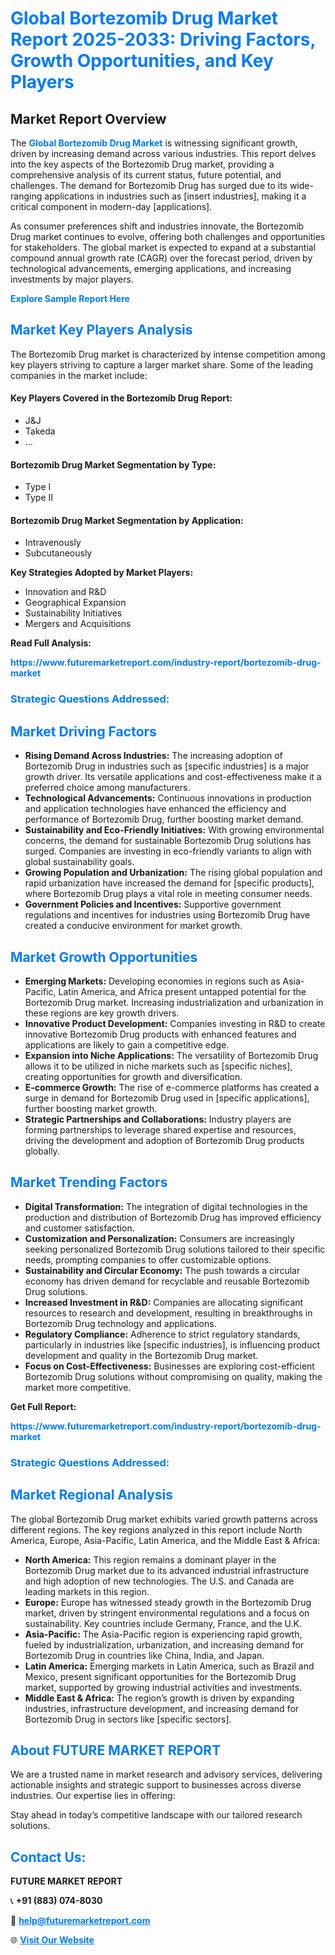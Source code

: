 <h1 style="color: #007BFF;">Global Bortezomib Drug Market Report 2025-2033: Driving Factors, Growth Opportunities, and Key Players</h1>

<section id="overview">
<h2>Market Report Overview</h2>
<p>The <a href="https://www.futuremarketreport.com/industry-report/bortezomib-drug-market" style="color: #007BFF; text-decoration: none;"><strong>Global Bortezomib Drug Market</strong></a> is witnessing significant growth, driven by increasing demand across various industries. This report delves into the key aspects of the Bortezomib Drug market, providing a comprehensive analysis of its current status, future potential, and challenges. The demand for Bortezomib Drug has surged due to its wide-ranging applications in industries such as [insert industries], making it a critical component in modern-day [applications].</p>
<p>As consumer preferences shift and industries innovate, the Bortezomib Drug market continues to evolve, offering both challenges and opportunities for stakeholders. The global market is expected to expand at a substantial compound annual growth rate (CAGR) over the forecast period, driven by technological advancements, emerging applications, and increasing investments by major players.</p>
</section>

<section id="overview">
<p><a href="https://www.futuremarketreport.com/request-sample/reportId=106362" style="color: #007BFF; text-decoration: none;"><strong>Explore Sample Report Here</strong></a></p>
</section>

<section id="key-players">
<h2 style="color: #007BFF;">Market Key Players Analysis</h2>
<p>The Bortezomib Drug market is characterized by intense competition among key players striving to capture a larger market share. Some of the leading companies in the market include:</p>
<h4>Key Players Covered in the Bortezomib Drug Report:</h4>
<ul><li>J&amp;J</li><li>Takeda</li><li>...</li></ul>
<h4>Bortezomib Drug Market Segmentation by Type:</h4>
<ul><li>Type I</li><li>Type II</li></ul>

<h4>Bortezomib Drug Market Segmentation by Application:</h4>
<ul><li>Intravenously</li><li>Subcutaneously</li></ul>
<p><strong>Key Strategies Adopted by Market Players:</strong></p>
<ul>
<li>Innovation and R&D</li>
<li>Geographical Expansion</li>
<li>Sustainability Initiatives</li>
<li>Mergers and Acquisitions</li>
</ul>
</section>

<section>
<p><strong>Read Full Analysis: </strong></p><a href="https://www.futuremarketreport.com/industry-report/bortezomib-drug-market" style="color: #007BFF; text-decoration: none;"><strong>https://www.futuremarketreport.com/industry-report/bortezomib-drug-market</strong></a>
<h3 style="color: #007BFF;">Strategic Questions Addressed:</h3>
</section>

<section id="driving-factors">
<h2 style="color: #007BFF;">Market Driving Factors</h2>
<ul>
<li><strong>Rising Demand Across Industries:</strong> The increasing adoption of Bortezomib Drug in industries such as [specific industries] is a major growth driver. Its versatile applications and cost-effectiveness make it a preferred choice among manufacturers.</li>
<li><strong>Technological Advancements:</strong> Continuous innovations in production and application technologies have enhanced the efficiency and performance of Bortezomib Drug, further boosting market demand.</li>
<li><strong>Sustainability and Eco-Friendly Initiatives:</strong> With growing environmental concerns, the demand for sustainable Bortezomib Drug solutions has surged. Companies are investing in eco-friendly variants to align with global sustainability goals.</li>
<li><strong>Growing Population and Urbanization:</strong> The rising global population and rapid urbanization have increased the demand for [specific products], where Bortezomib Drug plays a vital role in meeting consumer needs.</li>
<li><strong>Government Policies and Incentives:</strong> Supportive government regulations and incentives for industries using Bortezomib Drug have created a conducive environment for market growth.</li>
</ul>
</section>

<section id="growth-opportunities">
<h2 style="color: #007BFF;">Market Growth Opportunities</h2>
<ul>
<li><strong>Emerging Markets:</strong> Developing economies in regions such as Asia-Pacific, Latin America, and Africa present untapped potential for the Bortezomib Drug market. Increasing industrialization and urbanization in these regions are key growth drivers.</li>
<li><strong>Innovative Product Development:</strong> Companies investing in R&D to create innovative Bortezomib Drug products with enhanced features and applications are likely to gain a competitive edge.</li>
<li><strong>Expansion into Niche Applications:</strong> The versatility of Bortezomib Drug allows it to be utilized in niche markets such as [specific niches], creating opportunities for growth and diversification.</li>
<li><strong>E-commerce Growth:</strong> The rise of e-commerce platforms has created a surge in demand for Bortezomib Drug used in [specific applications], further boosting market growth.</li>
<li><strong>Strategic Partnerships and Collaborations:</strong> Industry players are forming partnerships to leverage shared expertise and resources, driving the development and adoption of Bortezomib Drug products globally.</li>
</ul>
</section>

<section id="trending-factors">
<h2 style="color: #007BFF;">Market Trending Factors</h2>
<ul>
<li><strong>Digital Transformation:</strong> The integration of digital technologies in the production and distribution of Bortezomib Drug has improved efficiency and customer satisfaction.</li>
<li><strong>Customization and Personalization:</strong> Consumers are increasingly seeking personalized Bortezomib Drug solutions tailored to their specific needs, prompting companies to offer customizable options.</li>
<li><strong>Sustainability and Circular Economy:</strong> The push towards a circular economy has driven demand for recyclable and reusable Bortezomib Drug solutions.</li>
<li><strong>Increased Investment in R&D:</strong> Companies are allocating significant resources to research and development, resulting in breakthroughs in Bortezomib Drug technology and applications.</li>
<li><strong>Regulatory Compliance:</strong> Adherence to strict regulatory standards, particularly in industries like [specific industries], is influencing product development and quality in the Bortezomib Drug market.</li>
<li><strong>Focus on Cost-Effectiveness:</strong> Businesses are exploring cost-efficient Bortezomib Drug solutions without compromising on quality, making the market more competitive.</li>
</ul>
</section>

<section>
<p><strong>Get Full Report: </strong></p><a href="https://www.futuremarketreport.com/industry-report/bortezomib-drug-market" style="color: #007BFF; text-decoration: none;"><strong>https://www.futuremarketreport.com/industry-report/bortezomib-drug-market</strong></a>
<h3 style="color: #007BFF;">Strategic Questions Addressed:</h3>
</section>


<section id="regional-analysis">
<h2 style="color: #007BFF;">Market Regional Analysis</h2>
<p>The global Bortezomib Drug market exhibits varied growth patterns across different regions. The key regions analyzed in this report include North America, Europe, Asia-Pacific, Latin America, and the Middle East & Africa:</p>
<ul>
<li><strong>North America:</strong> This region remains a dominant player in the Bortezomib Drug market due to its advanced industrial infrastructure and high adoption of new technologies. The U.S. and Canada are leading markets in this region.</li>
<li><strong>Europe:</strong> Europe has witnessed steady growth in the Bortezomib Drug market, driven by stringent environmental regulations and a focus on sustainability. Key countries include Germany, France, and the U.K.</li>
<li><strong>Asia-Pacific:</strong> The Asia-Pacific region is experiencing rapid growth, fueled by industrialization, urbanization, and increasing demand for Bortezomib Drug in countries like China, India, and Japan.</li>
<li><strong>Latin America:</strong> Emerging markets in Latin America, such as Brazil and Mexico, present significant opportunities for the Bortezomib Drug market, supported by growing industrial activities and investments.</li>
<li><strong>Middle East & Africa:</strong> The region’s growth is driven by expanding industries, infrastructure development, and increasing demand for Bortezomib Drug in sectors like [specific sectors].</li>
</ul>
</section>

<footer>
<h2 style="color: #007BFF;">About FUTURE MARKET REPORT</h2>
<p>We are a trusted name in market research and advisory services, delivering actionable insights and strategic support to businesses across diverse industries. Our expertise lies in offering:</p>

<p>Stay ahead in today’s competitive landscape with our tailored research solutions.</p>

<h2 style="color: #007BFF;">Contact Us:</h2>
<p><strong>FUTURE MARKET REPORT</strong></p>
<p>📞 <strong>+91 (883) 074-8030</strong></p>
<p>📧 <strong><a href="mailto:help@futuremarketreport.com" style="color: #007BFF;">help@futuremarketreport.com</a></strong></p>
<p>🌐 <strong><a href="https://www.futuremarketreport.com/" style="color: #007BFF;">Visit Our Website</a></strong></p>
</footer>